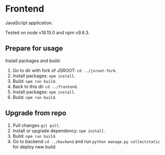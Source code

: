 # Frontend

JavaScript application.

Tested on node v18.15.0 and npm v9.6.3.

## Prepare for usage

Install packages and build:

1. Go to dir with fork of JSROOT: `cd ../jsroot-fork`.
2. Install packages: `npm install`.
3. Build: `npm run build`.
4. Back to this dir `cd ../frontend`.
5. Install packages: `npm install`.
6. Build: `npm run build`.

## Upgrade from repo

1. Pull changes `git pull`.
2. Install or upgrade dependency: `npm install`.
3. Build: `npm run build`.
4. Go to backend `cd ../backend` and run `python manage.py collectstatic` for deploy new build.
